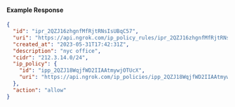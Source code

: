 <!-- Generated by nd gen api-examples. DO NOT EDIT. -->
#### Example Response
```json
{
  "id": "ipr_2QZJ16zhgnfMfRjtRNsIsUBqC57",
  "uri": "https://api.ngrok.com/ip_policy_rules/ipr_2QZJ16zhgnfMfRjtRNsIsUBqC57",
  "created_at": "2023-05-31T17:42:31Z",
  "description": "nyc office",
  "cidr": "212.3.14.0/24",
  "ip_policy": {
    "id": "ipp_2QZJ18WqjfWD2IIAAtmywjOTUcX",
    "uri": "https://api.ngrok.com/ip_policies/ipp_2QZJ18WqjfWD2IIAAtmywjOTUcX"
  },
  "action": "allow"
}
